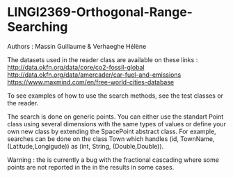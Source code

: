 # LINGI2369-Orthogonal-Range-Searching

Authors :
Massin Guillaume & Verhaeghe Hélène

The datasets used in the reader class are available on these links :
http://data.okfn.org/data/core/co2-fossil-global
http://data.okfn.org/data/amercader/car-fuel-and-emissions
https://www.maxmind.com/en/free-world-cities-database

To see examples of how to use the search methods, see the test classes or the reader.

The search is done on generic points. You can either use the standart Point class using several dimensions with the same types of values or define your own new class by extending the SpacePoint abstract class. For example, searches can be done on the class Town which handles (id, TownName, (Latitude,Longigude)) as (int, String, (Double,Double)).

Warning : the is currently a bug with the fractional cascading where some points are not reported in the in the results in some cases. 
